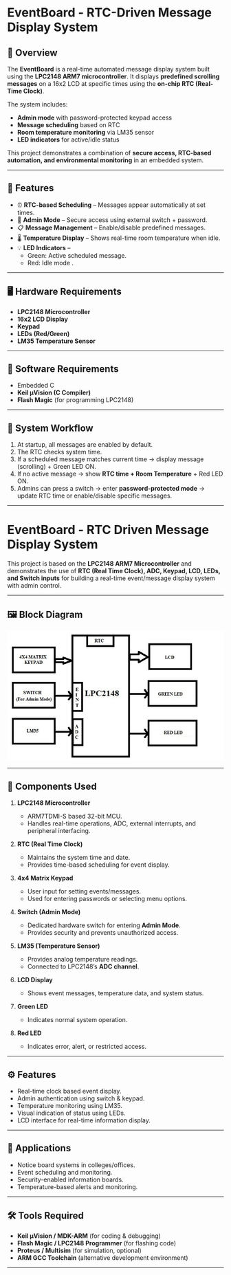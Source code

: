 # EventBoard - RTC-Driven Message Display System  

## 📌 Overview  
The **EventBoard** is a real-time automated message display system built using the **LPC2148 ARM7 microcontroller**. It displays **predefined scrolling messages** on a 16x2 LCD at specific times using the **on-chip RTC (Real-Time Clock)**.  

The system includes:  
- **Admin mode** with password-protected keypad access  
- **Message scheduling** based on RTC  
- **Room temperature monitoring** via LM35 sensor  
- **LED indicators** for active/idle status  

This project demonstrates a combination of **secure access, RTC-based automation, and environmental monitoring** in an embedded system.  

---

## 🎯 Features  
- ⏰ **RTC-based Scheduling** – Messages appear automatically at set times.  
- 🔑 **Admin Mode** – Secure access using external switch + password.  
- 📋 **Message Management** – Enable/disable predefined messages.  
- 🌡️ **Temperature Display** – Shows real-time room temperature when idle.  
- 💡 **LED Indicators** –  
  - Green: Active scheduled message.  
  - Red: Idle mode .   

---

## 🖥️ Hardware Requirements  
- **LPC2148 Microcontroller**  
- **16x2 LCD Display**  
- **Keypad**  
- **LEDs (Red/Green)**  
- **LM35 Temperature Sensor**   

---

## 💾 Software Requirements  
- Embedded C  
- **Keil µVision (C Compiler)**  
- **Flash Magic** (for programming LPC2148)  

---

## 🔄 System Workflow  
1. At startup, all messages are enabled by default.  
2. The RTC checks system time.  
3. If a scheduled message matches current time → display message (scrolling) + Green LED ON.  
4. If no active message → show **RTC time + Room Temperature** + Red LED ON.  
5. Admins can press a switch → enter **password-protected mode** → update RTC time or enable/disable specific messages.  

---

# EventBoard - RTC Driven Message Display System

This project is based on the **LPC2148 ARM7 Microcontroller** and demonstrates the use of **RTC (Real Time Clock), ADC, Keypad, LCD, LEDs, and Switch inputs** for building a real-time event/message display system with admin control.

---

## 🖼️ Block Diagram
![Block Diagram](EventBoard%20-%20RTC-Driven%20Message%20Display%20System.jpg)

---

## 📌 Components Used
1. **LPC2148 Microcontroller**
   - ARM7TDMI-S based 32-bit MCU.
   - Handles real-time operations, ADC, external interrupts, and peripheral interfacing.

2. **RTC (Real Time Clock)**
   - Maintains the system time and date.
   - Provides time-based scheduling for event display.

3. **4x4 Matrix Keypad**
   - User input for setting events/messages.
   - Used for entering passwords or selecting menu options.

4. **Switch (Admin Mode)**
   - Dedicated hardware switch for entering **Admin Mode**.
   - Provides security and prevents unauthorized access.

5. **LM35 (Temperature Sensor)**
   - Provides analog temperature readings.
   - Connected to LPC2148’s **ADC channel**.

6. **LCD Display**
   - Shows event messages, temperature data, and system status.

7. **Green LED**
   - Indicates normal system operation.

8. **Red LED**
   - Indicates error, alert, or restricted access.

---

## ⚙️ Features
- Real-time clock based event display.
- Admin authentication using switch & keypad.
- Temperature monitoring using LM35.
- Visual indication of status using LEDs.
- LCD interface for real-time information display.

---

## 🚀 Applications
- Notice board systems in colleges/offices.
- Event scheduling and monitoring.
- Security-enabled information boards.
- Temperature-based alerts and monitoring.

---

## 🛠️ Tools Required
- **Keil µVision / MDK-ARM** (for coding & debugging)
- **Flash Magic / LPC2148 Programmer** (for flashing code)
- **Proteus / Multisim** (for simulation, optional)
- **ARM GCC Toolchain** (alternative development environment)

---
